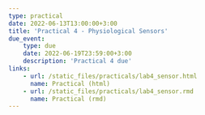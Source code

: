```yaml
---
type: practical
date: 2022-06-13T13:00:00+3:00
title: 'Practical 4 - Physiological Sensors'
due_event: 
    type: due
    date: 2022-06-19T23:59:00+3:00
    description: 'Practical 4 due'
links:
    - url: /static_files/practicals/lab4_sensor.html
      name: Practical (html)
    - url: /static_files/practicals/lab4_sensor.rmd
      name: Practical (rmd)
---
```

